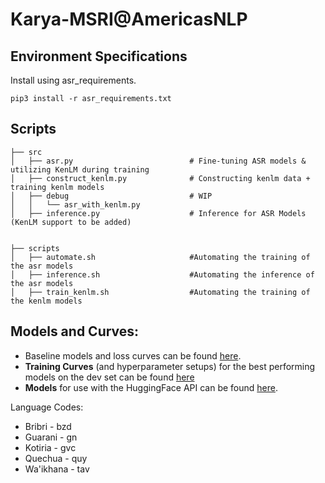 # Karya-MSRI@AmericasNLP

## Environment Specifications 
Install using asr_requirements. 
```
pip3 install -r asr_requirements.txt
```


## Scripts 

```
├── src
│   ├── asr.py                          # Fine-tuning ASR models & utilizing KenLM during training 
│   ├── construct_kenlm.py              # Constructing kenlm data + training kenlm models 
│   ├── debug                           # WIP
│   │   └── asr_with_kenlm.py
│   ├── inference.py                    # Inference for ASR Models (KenLM support to be added) 


├── scripts
│   ├── automate.sh                     #Automating the training of the asr models 
│   ├── inference.sh                    #Automating the inference of the asr models
│   ├── train_kenlm.sh                  #Automating the training of the kenlm models

```
## Models and Curves: 

- Baseline models and loss curves can be found [here](https://drive.google.com/drive/folders/1I9s1kGzggu-UKvOjmE_kdK6GYl1Iy6Qi?usp=sharing). 
- **Training Curves** (and hyperparameter setups) for the best performing models on the dev set can be found [here](https://wandb.ai/hdiddee/AmericasNLP-KENLM?workspace=user-hdiddee)
- **Models** for use with the HuggingFace API can be found [here](https://huggingface.co/HarshitaDiddee).

Language Codes:

- Bribri - bzd
- Guarani - gn
- Kotiria - gvc
- Quechua - quy
- Wa'ikhana - tav
